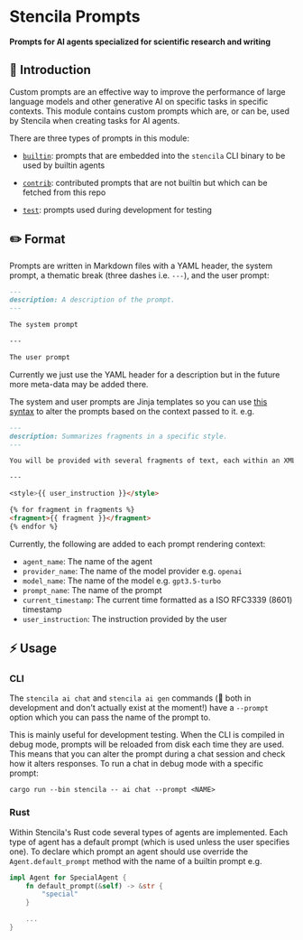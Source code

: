 # Stencila Prompts

**Prompts for AI agents specialized for scientific research and writing**

## 🤖 Introduction

Custom prompts are an effective way to improve the performance of large language models and other generative AI on specific tasks in specific contexts. This module contains custom prompts which are, or can be, used by Stencila when creating tasks for AI agents.

There are three types of prompts in this module:

- [`builtin`](builtin): prompts that are embedded into the `stencila` CLI binary to be used by builtin agents

- [`contrib`](contrib): contributed prompts that are not builtin but which can be fetched from this repo

- [`test`](test): prompts used during development for testing
 

## ✏️ Format

Prompts are written in Markdown files with a YAML header, the system prompt, a thematic break (three dashes i.e. `---`), and the user prompt:

```markdown
---
description: A description of the prompt.
---

The system prompt

---

The user prompt
```

Currently we just use the YAML header for a description but in the future more meta-data may be added there.

The system and user prompts are Jinja templates so you can use [this syntax](https://docs.rs/minijinja/latest/minijinja/syntax/index.html) to alter the prompts based on the context passed to it. e.g.

```markdown
---
description: Summarizes fragments in a specific style.
---

You will be provided with several fragments of text, each within an XML <fragment> tag. Summarize the fragments as accurately as possible in the style provided in the XML <style> tag. Use no more than 4 sentences.

---

<style>{{ user_instruction }}</style>

{% for fragment in fragments %}
<fragment>{{ fragment }}</fragment>
{% endfor %}
```

Currently, the following are added to each prompt rendering context:

- `agent_name`: The name of the agent
- `provider_name`: The name of the model provider e.g. `openai`
- `model_name`: The name of the model e.g. `gpt3.5-turbo`
- `prompt_name`: The name of the prompt
- `current_timestamp`: The current time formatted as a ISO RFC3339 (8601) timestamp
- `user_instruction`: The instruction provided by the user

## ⚡ Usage

### CLI

The `stencila ai chat` and `stencila ai gen` commands (🦄 both in development and don't actually exist at the moment!) have a `--prompt` option which you can pass the name of the prompt to.

This is mainly useful for development testing. When the CLI is compiled in debug mode, prompts will be reloaded from disk each time they are used. This means that you can alter the prompt during a chat session and check how it alters responses. To run a chat in debug mode with a specific prompt:

```console
cargo run --bin stencila -- ai chat --prompt <NAME>
```

### Rust

Within Stencila's Rust code several types of agents are implemented. Each type of agent has a default prompt (which is used unless the user specifies one). To declare which prompt an agent should use override the `Agent.default_prompt` method with the name of a builtin prompt e.g.

```rust
impl Agent for SpecialAgent {
    fn default_prompt(&self) -> &str {
        "special"
    }

    ...
}
```
